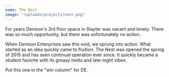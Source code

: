 ```yaml
---
name: The Nest
image: "/uploads/projects/nest.png"
---
```


For years Denison's 3rd floor space in Slayter was vacant and lonely. There was so much opportunity, but there was unfortunately no action.

When Denison Enterprises saw this void, we sprung into action. What started as an idea quickly came to fruition. The Nest was opened the spring of 2015 and has seen continual operation ever since. It quickly became a student favorite with its greasy melts and late-night vibes.

Put this one in the "win column" for DE.
